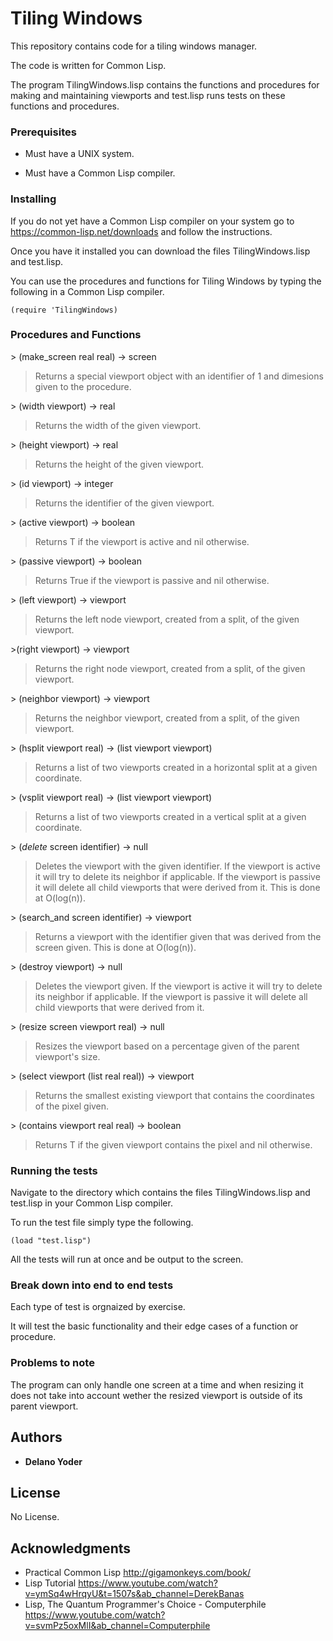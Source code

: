 # Tiling Windows

This repository contains code for a tiling windows manager.

The code is written for Common Lisp.

The program TilingWindows.lisp contains the functions and procedures for making and maintaining viewports and test.lisp runs tests on these functions and procedures.

### Prerequisites

* Must have a UNIX system.

* Must have a Common Lisp compiler.

### Installing

If you do not yet have a Common Lisp compiler on your system go to https://common-lisp.net/downloads and follow the instructions.

Once you have it installed you can download the files TilingWindows.lisp and test.lisp.

You can use the procedures and functions for Tiling Windows by typing the following in a Common Lisp compiler.

```
(require 'TilingWindows)
```

### Procedures and Functions

\> (make_screen real real) -> screen

> Returns a special viewport object with an identifier of 1 and dimesions given to the procedure.

\> (width viewport) -> real

> Returns the width of the given viewport.

\> (height viewport) -> real

> Returns the height of the given viewport.

\> (id viewport) -> integer

> Returns the identifier of the given viewport.

\> (active viewport) -> boolean

> Returns T if the viewport is active and nil otherwise.

\> (passive viewport) -> boolean

> Returns True if the viewport is passive and nil otherwise.

\> (left viewport) -> viewport

> Returns the left node viewport, created from a split, of the given viewport.

\>(right viewport) -> viewport

> Returns the right node viewport, created from a split, of the given viewport.

\> (neighbor viewport) -> viewport

> Returns the neighbor viewport, created from a split, of the given viewport.

\> (hsplit viewport real) -> (list viewport viewport)

> Returns a list of two viewports created in a horizontal split at a given coordinate.

\> (vsplit viewport real) -> (list viewport viewport)

> Returns a list of two viewports created in a vertical split at a given coordinate.

\> (_delete_ screen identifier) -> null

> Deletes the viewport with the given identifier. If the viewport is active it will try to delete its neighbor if applicable. If the viewport is passive it will delete all child viewports that were derived from it. This is done at O(log(n)).

\> (search_and screen identifier) -> viewport

> Returns a viewport with the identifier given that was derived from the screen given. This is done at O(log(n)).

\> (destroy viewport) -> null

> Deletes the viewport given. If the viewport is active it will try to delete its neighbor if applicable. If the viewport is passive it will delete all child viewports that were derived from it.

\> (resize screen viewport real) -> null

> Resizes the viewport based on a percentage given of the parent viewport's size.

\> (select viewport (list real real)) -> viewport

> Returns the smallest existing viewport that contains the coordinates of the pixel given.

\> (contains viewport real real) -> boolean

> Returns T if the given viewport contains the pixel and nil otherwise.

### Running the tests

Navigate to the directory which contains the files TilingWindows.lisp and test.lisp in your Common Lisp compiler.

To run the test file simply type the following.

```
(load "test.lisp")
```

All the tests will run at once and be output to the screen.

### Break down into end to end tests

Each type of test is orgnaized by exercise.

It will test the basic functionality and their edge cases of a function or procedure.

### Problems to note

The program can only handle one screen at a time and when resizing it does not take into account wether the resized viewport is outside of its parent viewport.

## Authors

* **Delano Yoder** 

## License

No License.

## Acknowledgments

* Practical Common Lisp http://gigamonkeys.com/book/
* Lisp Tutorial https://www.youtube.com/watch?v=ymSq4wHrqyU&t=1507s&ab_channel=DerekBanas
* Lisp, The Quantum Programmer's Choice - Computerphile https://www.youtube.com/watch?v=svmPz5oxMlI&ab_channel=Computerphile
